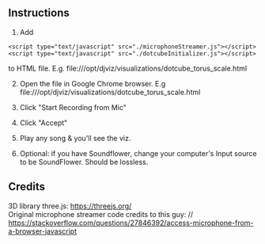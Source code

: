 ## Instructions

1. Add

```
<script type="text/javascript" src="./microphoneStreamer.js"></script>
<script type="text/javascript" src="./dotcubeInitializer.js"></script>
```

to HTML file. E.g. file:///opt/djviz/visualizations/dotcube_torus_scale.html

2. Open the file in Google Chrome browser. E.g file:///opt/djviz/visualizations/dotcube_torus_scale.html

3. Click "Start Recording from Mic"

4. Click "Accept"

5. Play any song & you'll see the viz.

6. Optional: if you have Soundflower, change your computer's Input source to be SoundFlower. Should be lossless.


## Credits
3D library three.js: https://threejs.org/  
Original microphone streamer code credits to this guy: // https://stackoverflow.com/questions/27846392/access-microphone-from-a-browser-javascript
